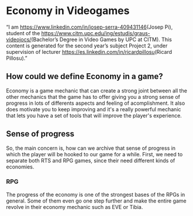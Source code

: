 # Economy in Videogames
“I am <https://www.linkedin.com/in/josep-serra-409431146>(Josep Pi), student of the <https://www.citm.upc.edu/ing/estudis/graus-videojocs/>(Bachelor’s Degree in Video Games by UPC at CITM). This content is generated for the second year’s subject Project 2, under supervision of lecturer <https://es.linkedin.com/in/ricardpillosu>(Ricard Pillosu).”

## How could we define Economy in a game?
Economy is a game mechanic that can create a strong joint between all the other mechanics that the game has to offer giving you a strong sense of progress in lots of differents aspects and feeling of acomplishment. It also does motivate you to keep improving and it's a really powerful mechanic that lets you have a set of tools that will improve the player's experience.

## Sense of progress
So, the main concern is, how can we archive that sense of progress in which the player will be hooked to our game for a while. First, we need to separate both RTS and RPG games, since their need different kinds of economies. 

### RPG
The progress of the economy is one of the strongest bases of the RPGs in general. Some of them even go one step further and make the entire game revolve in their economy mechanic such as EVE or Tibia.
